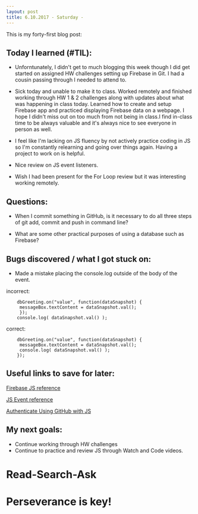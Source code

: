 ```yaml
---
layout: post
title: 6.10.2017 - Saturday - 
---
```


This is my forty-first blog post: 

## Today I learned (#TIL):   

- Unforntunately, I didn't get to much blogging this week though I did get started on assigned HW challenges setting up Firebase in Git.  I had a cousin passing through I needed to attend to.  

- Sick today and unable to make it to class.  Worked remotely and finished working through HW 1 & 2 challenges along with updates about what was happening in class today. Learned how to create and setup Firebase app and practiced displaying Firebase data on a webpage.  I hope I didn't miss out on too much from not being in class.I find in-class time to be always valuable and it's always nice to see everyone in person as well.  

- I feel like I'm lacking on JS fluency by not actively practice coding in JS so I'm constantly relearning and going over things again. Having a project to work on is helpful.  

- Nice review on JS event listeners.

- Wish I had been present for the For Loop review but it was interesting working remotely.

## Questions:

- When I commit something in GitHub, is it necessary to do all three steps of git add, commit and push in command line?

- What are some other practical purposes of using a database such as Firebase?


## Bugs discovered / what I got stuck on:

- Made a mistake placing the console.log outside of the body of the event.

incorrect:

```
	dbGreeting.on("value", function(dataSnapshot) {
   	 messageBox.textContent = dataSnapshot.val();
   	 });
	console.log( dataSnapshot.val() );
```

correct:

```
	dbGreeting.on("value", function(dataSnapshot) {
   	 messageBox.textContent = dataSnapshot.val();
   	 console.log( dataSnapshot.val() );
	});
```


## Useful links to save for later:

[Firebase JS reference](https://firebase.google.com/docs/reference/js/)

[JS Event reference](https://developer.mozilla.org/en-US/docs/Web/Events)

[Authenticate Using GitHub with JS](https://firebase.google.com/docs/auth/web/github-auth)


## My next goals:

- Continue working through HW challenges
- Continue to practice and review JS through Watch and Code videos.


# Read-Search-Ask

# Perseverance is key!







